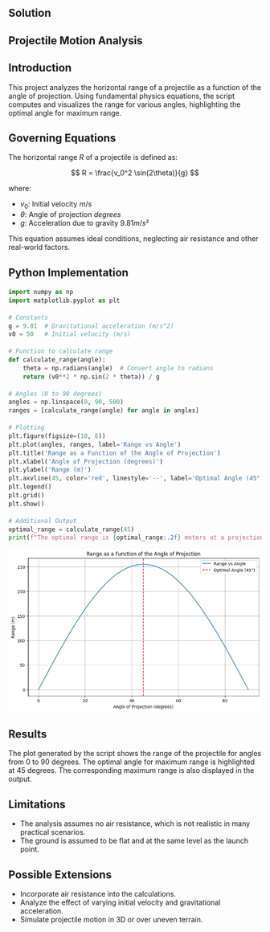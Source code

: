 ## Solution

## Projectile Motion Analysis

## Introduction
This project analyzes the horizontal range of a projectile as a function of the angle of projection. Using fundamental physics equations, the script computes and visualizes the range for various angles, highlighting the optimal angle for maximum range.

## Governing Equations
The horizontal range $R$ of a projectile is defined as:

$$
R = \frac{v_0^2 \sin(2\theta)}{g}
$$

where:
- $v_0$: Initial velocity $m/s$
- $\theta$: Angle of projection $degrees$
- $g$: Acceleration due to gravity $9.81 m/s²$

This equation assumes ideal conditions, neglecting air resistance and other real-world factors.

## Python Implementation

```python
import numpy as np
import matplotlib.pyplot as plt

# Constants
g = 9.81  # Gravitational acceleration (m/s^2)
v0 = 50   # Initial velocity (m/s)

# Function to calculate range
def calculate_range(angle):
    theta = np.radians(angle)  # Convert angle to radians
    return (v0**2 * np.sin(2 * theta)) / g

# Angles (0 to 90 degrees)
angles = np.linspace(0, 90, 500)
ranges = [calculate_range(angle) for angle in angles]

# Plotting
plt.figure(figsize=(10, 6))
plt.plot(angles, ranges, label='Range vs Angle')
plt.title('Range as a Function of the Angle of Projection')
plt.xlabel('Angle of Projection (degrees)')
plt.ylabel('Range (m)')
plt.axvline(45, color='red', linestyle='--', label='Optimal Angle (45°)')
plt.legend()
plt.grid()
plt.show()

# Additional Output
optimal_range = calculate_range(45)
print(f"The optimal range is {optimal_range:.2f} meters at a projection angle of 45 degrees.")
```
<img title="a title" alt="Alt text" src="/docs/1 Physics/1 Mechanics/Image-Problem1.png">

## Results
The plot generated by the script shows the range of the projectile for angles from 0 to 90 degrees. The optimal angle for maximum range is highlighted at 45 degrees. The corresponding maximum range is also displayed in the output.

## Limitations
- The analysis assumes no air resistance, which is not realistic in many practical scenarios.
- The ground is assumed to be flat and at the same level as the launch point.

## Possible Extensions
- Incorporate air resistance into the calculations.
- Analyze the effect of varying initial velocity and gravitational acceleration.
- Simulate projectile motion in 3D or over uneven terrain.